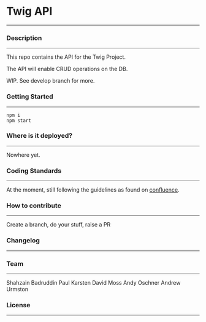 # Twig API
---

### Description
---
This repo contains the API for the Twig Project.

The API will enable CRUD operations on the DB.

WIP. See develop branch for more.

### Getting Started
---

```
npm i
npm start
```

### Where is it deployed?
---
Nowhere yet.

### Coding Standards
---
At the moment, still following the guidelines as found on [confluence](https://digitalrig.atlassian.net/wiki/display/ENG/JavaScript).

### How to contribute
---
Create a branch, do your stuff, raise a PR

### Changelog
---

### Team
---

Shahzain Badruddin
Paul Karsten
David Moss
Andy Oschner
Andrew Urmston

### License
---
